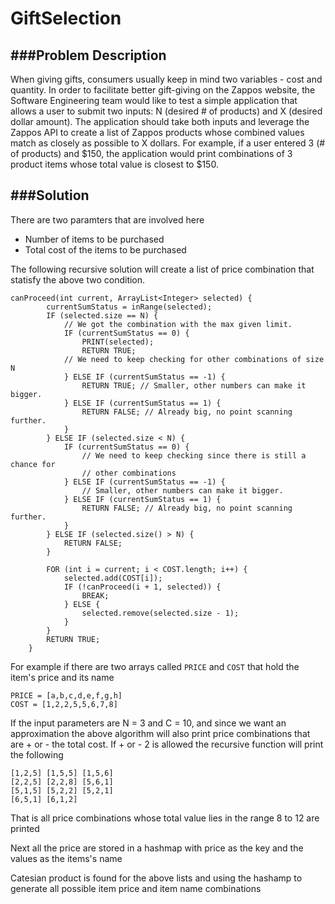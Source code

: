 
GiftSelection
======
###Problem Description
---
When giving gifts, consumers usually keep in mind two variables - cost and quantity. 
In order to facilitate better gift-giving on the Zappos website, the Software Engineering team would like to test a simple application that allows a user to submit two inputs: N (desired # of products) and X (desired dollar amount). The application should take both inputs and leverage the Zappos API to create a list of Zappos products whose combined values match as closely as possible to X dollars. For example, if a user entered 3 (# of products) and $150, the application would print combinations of 3 product items whose total value is closest to $150.

###Solution 
---
There are two paramters that are involved here
-  Number of items to be purchased
-  Total cost of the items to be purchased

The following recursive solution will create a list of price combination that statisfy the above two condition.

```
canProceed(int current, ArrayList<Integer> selected) {
		currentSumStatus = inRange(selected);
		IF (selected.size == N) {
			// We got the combination with the max given limit.
			IF (currentSumStatus == 0) {
				PRINT(selected);
				RETURN TRUE; 
			// We need to keep checking for other combinations of size N
			} ELSE IF (currentSumStatus == -1) {
				RETURN TRUE; // Smaller, other numbers can make it bigger.
			} ELSE IF (currentSumStatus == 1) {
				RETURN FALSE; // Already big, no point scanning further.
			}
		} ELSE IF (selected.size < N) {
			IF (currentSumStatus == 0) {
				// We need to keep checking since there is still a chance for
				// other combinations
			} ELSE IF (currentSumStatus == -1) {
				// Smaller, other numbers can make it bigger.
			} ELSE IF (currentSumStatus == 1) {
				RETURN FALSE; // Already big, no point scanning further.
			}
		} ELSE IF (selected.size() > N) {
			RETURN FALSE;
		}

		FOR (int i = current; i < COST.length; i++) {
			selected.add(COST[i]);
			IF (!canProceed(i + 1, selected)) {
				BREAK;
			} ELSE {
				selected.remove(selected.size - 1);
			}
		}
		RETURN TRUE;
	}
```

For example if there are two arrays called `PRICE` and `COST` that hold the item's price and its name
```
PRICE = [a,b,c,d,e,f,g,h]
COST = [1,2,2,5,5,6,7,8]
```

If the input parameters are N = 3 and C = 10, and since we want an approximation the above algorithm will also print price combinations that are + or -  the total cost. If + or - 2 is allowed the recursive function will print the following
```
[1,2,5] [1,5,5] [1,5,6]
[2,2,5] [2,2,8] [5,6,1]
[5,1,5] [5,2,2] [5,2,1]  
[6,5,1] [6,1,2]
```
That is all price combinations whose total value lies in the range 8 to 12 are printed

Next all the price are stored in a hashmap with price as the key and the values as the items's name

Catesian product is found for the above lists and using the hashamp to generate all possible item price and item name combinations
